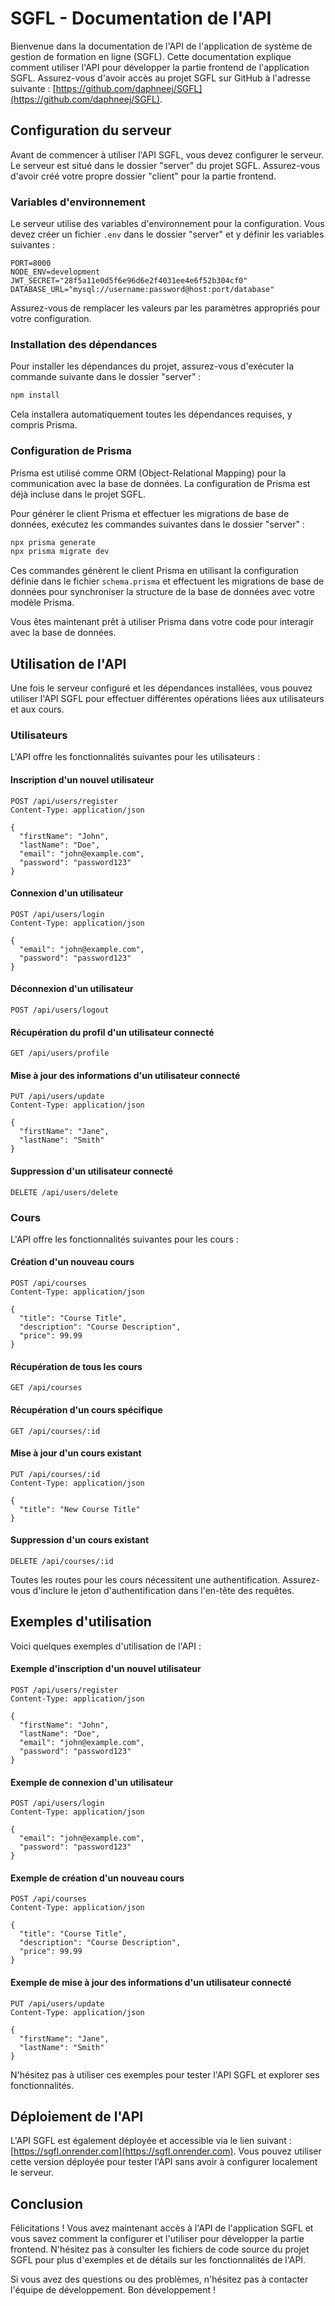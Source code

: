 # SGFL - Documentation de l'API

Bienvenue dans la documentation de l'API de l'application de système de gestion de formation en ligne (SGFL). Cette documentation explique comment utiliser l'API pour développer la partie frontend de l'application SGFL. Assurez-vous d'avoir accès au projet SGFL sur GitHub à l'adresse suivante : [https://github.com/daphneej/SGFL](https://github.com/daphneej/SGFL).

## Configuration du serveur

Avant de commencer à utiliser l'API SGFL, vous devez configurer le serveur. Le serveur est situé dans le dossier "server" du projet SGFL. Assurez-vous d'avoir créé votre propre dossier "client" pour la partie frontend.

### Variables d'environnement

Le serveur utilise des variables d'environnement pour la configuration. Vous devez créer un fichier `.env` dans le dossier "server" et y définir les variables suivantes :

```
PORT=8000
NODE_ENV=development
JWT_SECRET="28f5a11e0d5f6e96d6e2f4031ee4e6f52b304cf0"
DATABASE_URL="mysql://username:password@host:port/database"
```

Assurez-vous de remplacer les valeurs par les paramètres appropriés pour votre configuration.

### Installation des dépendances

Pour installer les dépendances du projet, assurez-vous d'exécuter la commande suivante dans le dossier "server" :

```bash
npm install
```

Cela installera automatiquement toutes les dépendances requises, y compris Prisma.

### Configuration de Prisma

Prisma est utilisé comme ORM (Object-Relational Mapping) pour la communication avec la base de données. La configuration de Prisma est déjà incluse dans le projet SGFL.

Pour générer le client Prisma et effectuer les migrations de base de données, exécutez les commandes suivantes dans le dossier "server" :

```bash
npx prisma generate
npx prisma migrate dev
```

Ces commandes génèrent le client Prisma en utilisant la configuration définie dans le fichier `schema.prisma` et effectuent les migrations de base de données pour synchroniser la structure de la base de données avec votre modèle Prisma.

Vous êtes maintenant prêt à utiliser Prisma dans votre code pour interagir avec la base de données.

## Utilisation de l'API

Une fois le serveur configuré et les dépendances installées, vous pouvez utiliser l'API SGFL pour effectuer différentes opérations liées aux utilisateurs et aux cours.

### Utilisateurs

L'API offre les fonctionnalités suivantes pour les utilisateurs :

#### Inscription d'un nouvel utilisateur

```http
POST /api/users/register
Content-Type: application/json

{
  "firstName": "John",
  "lastName": "Doe",
  "email": "john@example.com",
  "password": "password123"
}
```

#### Connexion d'un utilisateur

```http
POST /api/users/login
Content-Type: application/json

{
  "email": "john@example.com",
  "password": "password123"
}
```

#### Déconnexion d'un utilisateur

```http
POST /api/users/logout
```

#### Récupération du profil d'un utilisateur connecté

```http
GET /api/users/profile
```

#### Mise à jour des informations d'un utilisateur connecté

```http
PUT /api/users/update
Content-Type: application/json

{
  "firstName": "Jane",
  "lastName": "Smith"
}
```

#### Suppression d'un utilisateur connecté

```http
DELETE /api/users/delete
```

### Cours

L'API offre les fonctionnalités suivantes pour les cours :

#### Création d'un nouveau cours

```http
POST /api/courses
Content-Type: application/json

{
  "title": "Course Title",
  "description": "Course Description",
  "price": 99.99
}
```

#### Récupération de tous les cours

```http
GET /api/courses
```

#### Récupération d'un cours spécifique

```http
GET /api/courses/:id
```

#### Mise à jour d'un cours existant

```http
PUT /api/courses/:id
Content-Type: application/json

{
  "title": "New Course Title"
}
```

#### Suppression d'un cours existant

```http
DELETE /api/courses/:id
```

Toutes les routes pour les cours nécessitent une authentification. Assurez-vous d'inclure le jeton d'authentification dans l'en-tête des requêtes.

## Exemples d'utilisation

Voici quelques exemples d'utilisation de l'API :

#### Exemple d'inscription d'un nouvel utilisateur

```http
POST /api/users/register
Content-Type: application/json

{
  "firstName": "John",
  "lastName": "Doe",
  "email": "john@example.com",
  "password": "password123"
}
```

#### Exemple de connexion d'un utilisateur

```http
POST /api/users/login
Content-Type: application/json

{
  "email": "john@example.com",
  "password": "password123"
}
```

#### Exemple de création d'un nouveau cours

```http
POST /api/courses
Content-Type: application/json

{
  "title": "Course Title",
  "description": "Course Description",
  "price": 99.99
}
```

#### Exemple de mise à jour des informations d'un utilisateur connecté

```http
PUT /api/users/update
Content-Type: application/json

{
  "firstName": "Jane",
  "lastName": "Smith"
}
```

N'hésitez pas à utiliser ces exemples pour tester l'API SGFL et explorer ses fonctionnalités.

## Déploiement de l'API

L'API SGFL est également déployée et accessible via le lien suivant : [https://sgfl.onrender.com](https://sgfl.onrender.com). Vous pouvez utiliser cette version déployée pour tester l'API sans avoir à configurer localement le serveur.

## Conclusion

Félicitations ! Vous avez maintenant accès à l'API de l'application SGFL et vous savez comment la configurer et l'utiliser pour développer la partie frontend. N'hésitez pas à consulter les fichiers de code source du projet SGFL pour plus d'exemples et de détails sur les fonctionnalités de l'API.

Si vous avez des questions ou des problèmes, n'hésitez pas à contacter l'équipe de développement. Bon développement !
